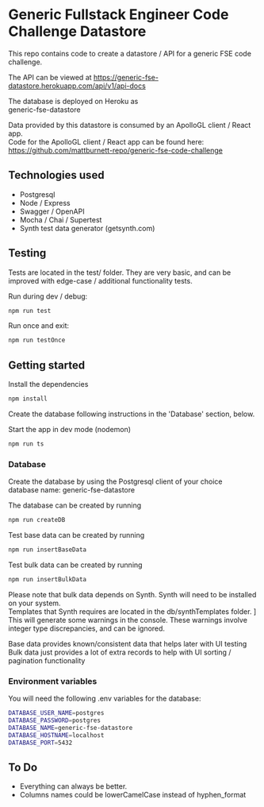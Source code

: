 # Generic Fullstack Engineer Code Challenge Datastore

This repo contains code to create a datastore / API for a generic FSE code challenge.

The API can be viewed at https://generic-fse-datastore.herokuapp.com/api/v1/api-docs

The database is deployed on Heroku as \
generic-fse-datastore

Data provided by this datastore is consumed by an ApolloGL client / React app. \
Code for the ApolloGL client / React app can be found here: \
https://github.com/mattburnett-repo/generic-fse-code-challenge

## Technologies used
* Postgresql 
* Node / Express 
* Swagger / OpenAPI
* Mocha / Chai / Supertest
* Synth test data generator (getsynth.com)

## Testing
Tests are located in the test/ folder. They are very basic, and can be improved with edge-case / additional functionality tests.

Run during dev / debug:
```bash
npm run test
```

Run once and exit:
```bash
npm run testOnce
```

## Getting started
Install the dependencies
```bash
npm install
```
Create the database following instructions in the 'Database' section, below.

Start the app in dev mode (nodemon)
```bash
npm run ts
```

### Database
Create the database by using the Postgresql client of your choice \
database name: generic-fse-datastore

The database can be created by running
```bash
npm run createDB
```

Test base data can be created by running
```bash
npm run insertBaseData
```

Test bulk data can be created by running
```bash
npm run insertBulkData
```
Please note that bulk data depends on Synth. Synth will need to be installed on your system. \
Templates that Synth requires are located in the db/synthTemplates folder. ]
This will generate some warnings in the console. These warnings involve integer type discrepancies, and can be ignored.
  
Base data provides known/consistent data that helps later with UI testing \
Bulk data just provides a lot of extra records to help with UI sorting / pagination functionality

### Environment variables
You will need the following .env variables for the database:
```bash
DATABASE_USER_NAME=postgres
DATABASE_PASSWORD=postgres
DATABASE_NAME=generic-fse-datastore
DATABASE_HOSTNAME=localhost
DATABASE_PORT=5432 
```

## To Do
* Everything can always be better.
* Columns names could be lowerCamelCase instead of hyphen_format

